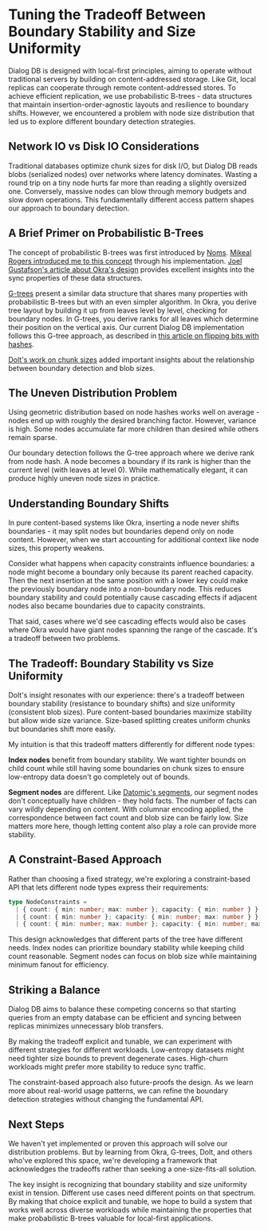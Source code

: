 # Tuning the Tradeoff Between Boundary Stability and Size Uniformity

Dialog DB is designed with local-first principles, aiming to operate without traditional servers by building on content-addressed storage. Like Git, local replicas can cooperate through remote content-addressed stores. To achieve efficient replication, we use probabilistic B-trees - data structures that maintain insertion-order-agnostic layouts and resilience to boundary shifts. However, we encountered a problem with node size distribution that led us to explore different boundary detection strategies.

## Network IO vs Disk IO Considerations

Traditional databases optimize chunk sizes for disk I/O, but Dialog DB reads blobs (serialized nodes) over networks where latency dominates. Wasting a round trip on a tiny node hurts far more than reading a slightly oversized one. Conversely, massive nodes can blow through memory budgets and slow down operations. This fundamentally different access pattern shapes our approach to boundary detection.

## A Brief Primer on Probabilistic B-Trees

The concept of probabilistic B-trees was first introduced by [Noms](https://github.com/attic-labs/noms). [Mikeal Rogers introduced me to this concept](https://github.com/mikeal/prolly-trees) through his implementation. [Joel Gustafson's article about Okra's design](https://joelgustafson.com/posts/2023-05-04/merklizing-the-key-value-store-for-fun-and-profit) provides excellent insights into the sync properties of these data structures.

[G-trees](https://g-trees.github.io/g_trees/) present a similar data structure that shares many properties with probabilistic B-trees but with an even simpler algorithm. In Okra, you derive tree layout by building it up from leaves level by level, checking for boundary nodes. In G-trees, you derive ranks for all leaves which determine their position on the vertical axis. Our current Dialog DB implementation follows this G-tree approach, as described in [this article on flipping bits with hashes](https://blog.textile.io/weeknotes-generating-distributed-random-variables-using-cryptographic-hashes,-solving-ethers-v6-hardhat-nonce-issues,-and-thinking-about-responsive-design).

[Dolt's work on chunk sizes](https://www.dolthub.com/blog/2022-06-27-prolly-chunker/) added important insights about the relationship between boundary detection and blob sizes.

## The Uneven Distribution Problem

Using geometric distribution based on node hashes works well on average - nodes end up with roughly the desired branching factor. However, variance is high. Some nodes accumulate far more children than desired while others remain sparse.

Our boundary detection follows the G-tree approach where we derive rank from node hash. A node becomes a boundary if its rank is higher than the current level (with leaves at level 0). While mathematically elegant, it can produce highly uneven node sizes in practice.

## Understanding Boundary Shifts

In pure content-based systems like Okra, inserting a node never shifts boundaries - it may split nodes but boundaries depend only on node content. However, when we start accounting for additional context like node sizes, this property weakens. 

Consider what happens when capacity constraints influence boundaries: a node might become a boundary only because its parent reached capacity. Then the next insertion at the same position with a lower key could make the previously boundary node into a non-boundary node. This reduces boundary stability and could potentially cause cascading effects if adjacent nodes also became boundaries due to capacity constraints.

That said, cases where we'd see cascading effects would also be cases where Okra would have giant nodes spanning the range of the cascade. It's a tradeoff between two problems.

## The Tradeoff: Boundary Stability vs Size Uniformity

Dolt's insight resonates with our experience: there's a tradeoff between boundary stability (resistance to boundary shifts) and size uniformity (consistent blob sizes). Pure content-based boundaries maximize stability but allow wide size variance. Size-based splitting creates uniform chunks but boundaries shift more easily.

My intuition is that this tradeoff matters differently for different node types:

**Index nodes** benefit from boundary stability. We want tighter bounds on child count while still having some boundaries on chunk sizes to ensure low-entropy data doesn't go completely out of bounds.

**Segment nodes** are different. Like [Datomic's segments](https://tonsky.me/blog/unofficial-guide-to-datomic-internals), our segment nodes don't conceptually have children - they hold facts. The number of facts can vary wildly depending on content. With columnar encoding applied, the correspondence between fact count and blob size can be fairly low. Size matters more here, though letting content also play a role can provide more stability.

## A Constraint-Based Approach

Rather than choosing a fixed strategy, we're exploring a constraint-based API that lets different node types express their requirements:

```typescript
type NodeConstraints = 
  | { count: { min: number; max: number }; capacity: { min: number } }      // Index nodes
  | { count: { min: number }; capacity: { min: number; max: number } }      // Segment nodes
  | { count: { min: number; max: number }; capacity: { min: number; max: number } }; // Both
```

This design acknowledges that different parts of the tree have different needs. Index nodes can prioritize boundary stability while keeping child count reasonable. Segment nodes can focus on blob size while maintaining minimum fanout for efficiency.

## Striking a Balance

Dialog DB aims to balance these competing concerns so that starting queries from an empty database can be efficient and syncing between replicas minimizes unnecessary blob transfers.

By making the tradeoff explicit and tunable, we can experiment with different strategies for different workloads. Low-entropy datasets might need tighter size bounds to prevent degenerate cases. High-churn workloads might prefer more stability to reduce sync traffic.

The constraint-based approach also future-proofs the design. As we learn more about real-world usage patterns, we can refine the boundary detection strategies without changing the fundamental API.

## Next Steps

We haven't yet implemented or proven this approach will solve our distribution problems. But by learning from Okra, G-trees, Dolt, and others who've explored this space, we're developing a framework that acknowledges the tradeoffs rather than seeking a one-size-fits-all solution.

The key insight is recognizing that boundary stability and size uniformity exist in tension. Different use cases need different points on that spectrum. By making that choice explicit and tunable, we hope to build a system that works well across diverse workloads while maintaining the properties that make probabilistic B-trees valuable for local-first applications.